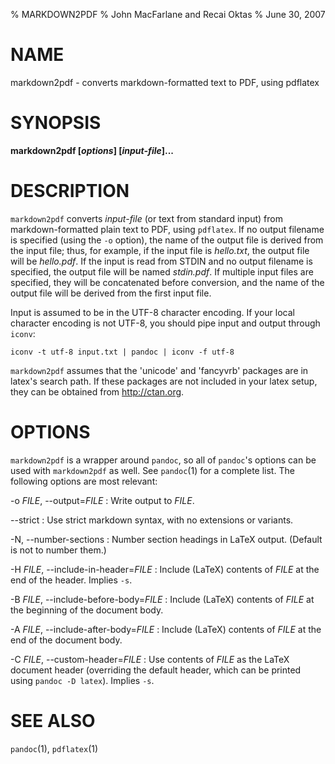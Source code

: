 % MARKDOWN2PDF
% John MacFarlane and Recai Oktas
% June 30, 2007

# NAME

markdown2pdf - converts markdown-formatted text to PDF, using pdflatex 

# SYNOPSIS

**markdown2pdf [*options*] [*input-file*]...**

# DESCRIPTION

`markdown2pdf` converts *input-file* (or text from standard 
input) from markdown-formatted plain text to PDF, using `pdflatex`.
If no output filename is specified (using the `-o` option),
the name of the output file is derived from the input file; thus, for
example, if the input file is *hello.txt*, the output file will be
*hello.pdf*.  If the input is read from STDIN and no output filename
is specified, the output file will be named *stdin.pdf*.  If multiple
input files are specified, they will be concatenated before conversion,
and the name of the output file will be derived from the first input file.

Input is assumed to be in the UTF-8 character encoding.  If your
local character encoding is not UTF-8, you should pipe input and
output through `iconv`:

    iconv -t utf-8 input.txt | pandoc | iconv -f utf-8

`markdown2pdf` assumes that the 'unicode' and 'fancyvrb' packages
are in latex's search path.  If these packages are not included in your
latex setup, they can be obtained from <http://ctan.org>.

# OPTIONS

`markdown2pdf` is a wrapper around `pandoc`, so all of
`pandoc`'s options can be used with `markdown2pdf` as well.
See `pandoc`(1) for a complete list.
The following options are most relevant:

-o *FILE*, --output=*FILE*
:   Write output to *FILE*.

--strict
:   Use strict markdown syntax, with no extensions or variants.

-N, --number-sections
:   Number section headings in LaTeX output.  (Default is not to number them.)

-H *FILE*, --include-in-header=*FILE*
:   Include (LaTeX) contents of *FILE* at the end of the header.  Implies
    `-s`.

-B *FILE*, --include-before-body=*FILE*
:   Include (LaTeX) contents of *FILE* at the beginning of the document body.

-A *FILE*, --include-after-body=*FILE*
:   Include (LaTeX) contents of *FILE* at the end of the document body.

-C *FILE*, --custom-header=*FILE*
:   Use contents of *FILE*
    as the LaTeX document header (overriding the default header, which can be
    printed using `pandoc -D latex`).  Implies `-s`.

# SEE ALSO

`pandoc`(1), `pdflatex`(1)

